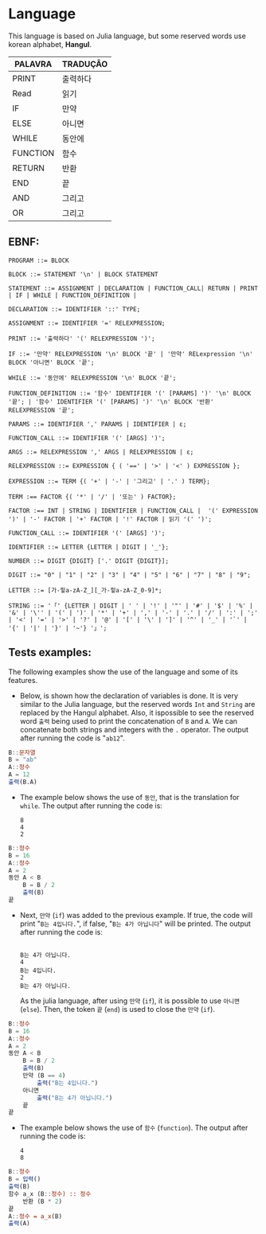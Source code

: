 # Language
This language is based on Julia language, but some reserved words use korean alphabet, **Hangul**. 

| PALAVRA | TRADUÇÃO |
| --- | --- |
| PRINT | 출력하다 |
| Read | 읽기 |
| IF | 만약 |
| ELSE | 아니면 |
| WHILE | 동안에 |
| FUNCTION | 함수 |
| RETURN | 반환 |
| END | 끝 |
| AND | 그리고 |
| OR | 그리고 |


## EBNF:

```
PROGRAM ::= BLOCK

BLOCK ::= STATEMENT '\n' | BLOCK STATEMENT

STATEMENT ::= ASSIGNMENT | DECLARATION | FUNCTION_CALL| RETURN | PRINT | IF | WHILE | FUNCTION_DEFINITION | 

DECLARATION ::= IDENTIFIER '::' TYPE;

ASSIGNMENT ::= IDENTIFIER '=' RELEXPRESSION;

PRINT ::= '출력하다' '(' RELEXPRESSION ')';

IF ::= '만약' RELEXPRESSION '\n' BLOCK '끝' | '만약' RELexpression '\n' BLOCK '아니면' BLOCK '끝';

WHILE ::= '동안에' RELEXPRESSION '\n' BLOCK '끝';

FUNCTION_DEFINITION ::= '함수' IDENTIFIER '(' [PARAMS] ')' '\n' BLOCK '끝'; | '함수' IDENTIFIER '(' [PARAMS] ')' '\n' BLOCK '반환' RELEXPRESSION '끝';

PARAMS ::= IDENTIFIER ',' PARAMS | IDENTIFIER | ε;

FUNCTION_CALL ::= IDENTIFIER '(' [ARGS] ')';

ARGS ::= RELEXPRESSION ',' ARGS | RELEXPRESSION | ε;

RELEXPRESSION ::= EXPRESSION { ( '==' | '>' | '<' ) EXPRESSION };

EXPRESSION ::= TERM {( '+' | '-' | '그리고' | '.' ) TERM};

TERM :== FACTOR {( '*' | '/' | '또는' ) FACTOR};

FACTOR :== INT | STRING | IDENTIFIER | FUNCTION_CALL |  '(' EXPRESSION ')' | '-' FACTOR | '+' FACTOR | '!' FACTOR | 읽기 '(' ')';

FUNCTION_CALL ::= IDENTIFIER '(' [ARGS] ')';

IDENTIFIER ::= LETTER {LETTER | DIGIT | '_'};

NUMBER ::= DIGIT {DIGIT} ['.' DIGIT {DIGIT}];

DIGIT ::= "0" | "1" | "2" | "3" | "4" | "5" | "6" | "7" | "8" | "9";

LETTER ::= [가-힣a-zA-Z_][_가-힣a-zA-Z_0-9]*;

STRING ::= '「' {LETTER | DIGIT | ' ' | '!' | '"' | '#' | '$' | '%' | '&' | '\'' | '(' | ')' | '*' | '+' | ',' | '-' | '.' | '/' | ':' | ';' | '<' | '=' | '>' | '?' | '@' | '[' | '\' | ']' | '^' | '_' | '`' | '{' | '|' | '}' | '~'} '」';

```

## Tests examples:

The following examples show the use of the language and some of its features.

- Below, is shown how the declaration of variables is done. It is very similar to the Julia language, but the reserved words `Int` and `String` are replaced by the Hangul alphabet. Also, it ispossible to see the reserved word `출력` being used to print the concatenation of `B` and `A`.
We can concatenate both strings and integers with the `.` operator.
The output after running the code is "`ab12`".


``` julia
B::문자열
B = "ab"
A::정수 
A = 12
출력(B.A)
```
- The example below shows the use of `동안`, that is the translation for `while`. The output after running the code is:
    ``` text
    8 
    4
    2
    ```

```julia
B::정수 
B = 16
A::정수 
A = 2
동안 A < B
    B = B / 2
    출력(B)
끝
```
- Next, `만약` (`if`) was added to the previous example. If true, the code will print "`B는 4입니다.`", if false, "`B는 4가 아닙니다`" will be printed. The output after running the code is:
    ``` text

    B는 4가 아닙니다.
    4
    B는 4입니다.
    2
    B는 4가 아닙니다.
    ```
    As the julia language, after using `만약` (`if`), it is possible to use `아니면` (`else`). Then, the token `끝` (`end`) is used to close the `만약` (`if`).

```julia
B::정수 
B = 16
A::정수 
A = 2
동안 A < B
    B = B / 2
    출력(B)
    만약 (B == 4)
        출력("B는 4입니다.")
    아니면
        출력("B는 4가 아닙니다.")
    끝    
끝
```

- The example below shows the use of `함수` (`function`). The output after running the code is:
    ``` text
    4
    8
    ```

```julia
B::정수
B = 입력()
출력(B)
함수 a_x (B::정수) :: 정수
    반환 (B * 2)
끝
A::정수 = a_x(B)
출력(A)
```
